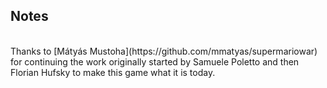 ## Notes
<br/>
Thanks to [Mátyás Mustoha](https://github.com/mmatyas/supermariowar) for continuing the work originally started by Samuele Poletto and then Florian Hufsky to make this game what it is today.
<br/>

